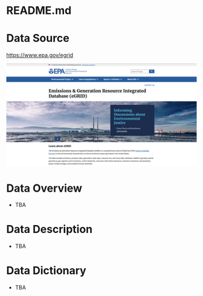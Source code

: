 # README.md

# Data Source

https://www.epa.gov/egrid

![image info](img/egrid.png "US-EPA eGRID Database")

# Data Overview

- TBA

# Data Description

- TBA

# Data Dictionary

- TBA
